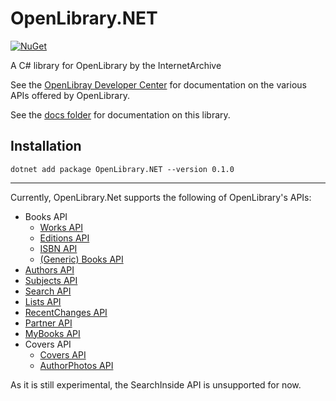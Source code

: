 # OpenLibrary.NET
[![NuGet](https://img.shields.io/nuget/v/OpenLibrary.Net)](https://www.nuget.org/packages/OpenLibrary.NET/)

A C# library for OpenLibrary by the InternetArchive

See the [OpenLibray Developer Center](https://openlibrary.org/developers/api) for documentation on the various APIs offered by OpenLibrary.

See the [docs folder](https://github.com/Luca3317/OpenLibrary.NET/tree/main/docs) for documentation on this library.

## Installation
```console
dotnet add package OpenLibrary.NET --version 0.1.0
```
***
Currently, OpenLibrary.Net supports the following of OpenLibrary's APIs:
* Books API
  * [Works API](docs/Works%20API.md)
  * [Editions API](docs/Editions%20API.md)
  * [ISBN API](docs/Editions%20API.md)
  * [(Generic) Books API](docs/Editions%20API.md)
* [Authors API](docs/Authors%20API.md)
* [Subjects API](docs/Subjects%20API.md)
* [Search API](docs/Search%20API.md)
* [Lists API](docs/Lists%20API.md)
* [RecentChanges API](docs/RecentChanges%20API.md)
* [Partner API](docs/Partner%20API.md)
* [MyBooks API](docs/MyBooks%20API.md)
* Covers API
  * [Covers API](docs/Covers%20API.md)
  * [AuthorPhotos API](docs/Covers%20API.md)

As it is still experimental, the SearchInside API is unsupported for now.
